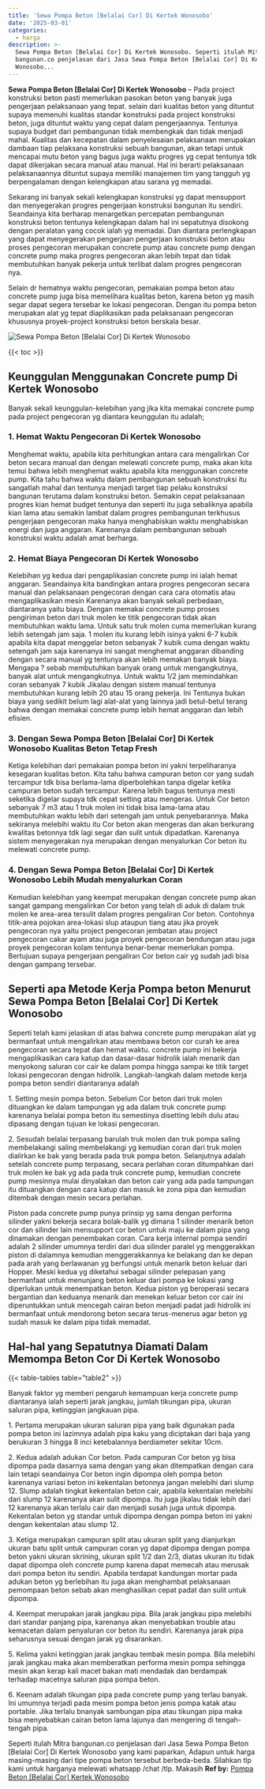 ```yaml
---
title: 'Sewa Pompa Beton [Belalai Cor] Di Kertek Wonosobo'
date: '2025-03-01'
categories:
  - harga
description: >-
  Sewa Pompa Beton [Belalai Cor] Di Kertek Wonosobo. Seperti itulah Mitra
  bangunan.co penjelasan dari Jasa Sewa Pompa Beton [Belalai Cor] Di Kertek
  Wonosobo...
---
```


**Sewa Pompa Beton \[Belalai Cor\] Di Kertek Wonosobo** – Pada project konstruksi beton pasti memerlukan pasokan beton yang banyak juga pengerjaan pelaksanaan yang tepat. selain dari kualitas beton yang dituntut supaya memenuhi kualitas standar konstruksi pada project konstruksi beton, juga dituntut waktu yang cepat dalam pengerjaannya. Tentunya supaya budget dari pembangunan tidak membengkak dan tidak menjadi mahal. Kualitas dan kecepatan dalam penyelesaian pelaksanaan merupakan dambaan tiap pelaksana konstruksi sebuah bangunan, akan tetapi untuk mencapai mutu beton yang bagus juga waktu progres yg cepat tentunya tdk dapat dikerjakan secara manual atau manual. Hal ini berarti pelaksanaan pelaksanaannya dituntut supaya memiliki manajemen tim yang tangguh yg berpengalaman dengan kelengkapan atau sarana yg memadai.

Sekarang ini banyak sekali kelengkapan konstruksi yg dapat mensupport dan menyegerakan progres pengerjaan konstruksi bangunan itu sendiri. Seandainya kita berharap menargetkan percepatan pembangunan konstruksi beton tentunya kelengkapan dalam hal ini sepatutnya disokong dengan peralatan yang cocok ialah yg memadai. Dan diantara perlengkapan yang dapat menyegerakan pengerjaan pengerjaan konstruksi beton atau proses pengecoran merupakan concrete pump atau concrete pump dengan concrete pump maka progres pengecoran akan lebih tepat dan tidak membutuhkan banyak pekerja untuk terlibat dalam progres pengecoran nya.

Selain dr hematnya waktu pengecoran, pemakaian pompa beton atau concrete pump juga bisa memelihara kualitas beton, karena beton yg masih segar dapat segera tersebar ke lokasi pengecoran. Dengan itu pompa beton merupakan alat yg tepat diaplikasikan pada pelaksanaan pengecoran khususnya proyek-project konstruksi beton berskala besar.

![Sewa Pompa Beton [Belalai Cor] Di Kertek Wonosobo](/images/sewa-concrete-pump-35.png)

{{< toc >}}

## Keunggulan Menggunakan Concrete pump Di Kertek Wonosobo

Banyak sekali keunggulan-kelebihan yang jika kita memakai concrete pump pada project pengecoran yg diantara keunggulan itu adalah;

### 1\. Hemat Waktu Pengecoran Di Kertek Wonosobo

Menghemat waktu, apabila kita perhitungkan antara cara mengalirkan Cor beton secara manual dan dengan melewati concrete pump, maka akan kita temui bahwa lebih menghemat waktu apabila kita menggunakan concrete pump. Kita tahu bahwa waktu dalam pembangunan sebuah konstruksi itu sangatlah mahal dan tentunya menjadi target tiap pelaku konstruksi bangunan terutama dalam konstruksi beton. Semakin cepat pelaksanaan progres kian hemat budget tentunya dan seperti itu juga sebaliknya apabila kian lama atau semakin lambat dalam progres pembangunan terkhusus pengerjaan pengecoran maka hanya menghabiskan waktu menghabiskan energi dan juga anggaran. Karenanya dalam pembangunan sebuah konstruksi waktu adalah amat berharga.

### 2\. Hemat Biaya Pengecoran Di Kertek Wonosobo

Kelebihan yg kedua dari pengaplikasian concrete pump ini ialah hemat anggaran. Seandainya kita bandingkan antara progres pengecoran secara manual dan pelaksanaan pengecoran dengan cara cara otomatis atau mengaplikasikan mesin Karenanya akan banyak sekali perbedaan, diantaranya yaitu biaya. Dengan memakai concrete pump proses pengiriman beton dari truk molen ke titik pengecoran tidak akan membutuhkan waktu lama. Untuk satu truk molen cuma memerlukan kurang lebih setengah jam saja. 1 molen itu kurang lebih isinya yakni 6-7 kubik apabila kita dapat menggelar beton sebanyak 7 kubik cuma dengan waktu setengah jam saja karenanya ini sangat menghemat anggaran dibanding dengan secara manual yg tentunya akan lebih memakan banyak biaya. Mengapa ? sebab membutuhkan banyak orang untuk mengangkutnya, banyak alat untuk mengangkutnya. Untuk waktu 1/2 jam memindahkan coran sebanyak 7 kubik Jikalau dengan sistem manual tentunya membutuhkan kurang lebih 20 atau 15 orang pekerja. Ini Tentunya bukan biaya yang sedikit belum lagi alat-alat yang lainnya jadi betul-betul terang bahwa dengan memakai concrete pump lebih hemat anggaran dan lebih efisien.

### 3\. Dengan Sewa Pompa Beton \[Belalai Cor\] Di Kertek Wonosobo Kualitas Beton Tetap Fresh

Ketiga kelebihan dari pemakaian pompa beton ini yakni terpeliharanya kesegaran kualitas beton. Kita tahu bahwa campuran beton cor yang sudah tercampur tdk bisa berlama-lama diperbolehkan tanpa digelar ketika campuran beton sudah tercampur. Karena lebih bagus tentunya mesti seketika digelar supaya tdk cepat setting atau mengeras. Untuk Cor beton sebanyak 7 m3 atau 1 truk molen ini tidak bisa lama-lama atau membutuhkan waktu lebih dari setengah jam untuk penyebarannya. Maka sekiranya melebihi waktu itu Cor beton akan mengeras dan akan berkurang kwalitas betonnya tdk lagi segar dan sulit untuk dipadatkan. Karenanya sistem menyegerakan nya merupakan dengan menyalurkan Cor beton itu melewati concrete pump.

### 4\. Dengan Sewa Pompa Beton \[Belalai Cor\] Di Kertek Wonosobo Lebih Mudah menyalurkan Coran

Kemudian kelebihan yang keempat merupakan dengan concrete pump akan sangat gampang mengalirkan Cor beton yang telah di aduk di dalam truk molen ke area-area tersulit dalam progres pengaliran Cor beton. Contohnya titik-area pojokan area-lokasi slup ataupun tiang atau jika proyek pengecoran nya yaitu project pengecoran jembatan atau project pengecoran cakar ayam atau juga proyek pengecoran bendungan atau juga proyek pengecoran kolam tentunya benar-benar memerlukan pompa. Bertujuan supaya pengerjaan pengaliran Cor beton cair yg sudah jadi bisa dengan gampang tersebar.

## Seperti apa Metode Kerja Pompa beton Menurut Sewa Pompa Beton \[Belalai Cor\] Di Kertek Wonosobo

Seperti telah kami jelaskan di atas bahwa concrete pump merupakan alat yg bermanfaat untuk mengalirkan atau membawa beton cor curah ke area pengecoran secara tepat dan hemat waktu. concrete pump ini bekerja mengaplikasikan cara katup dan dasar-dasar hidrolik ialah menarik dan menyokong saluran cor cair ke dalam pompa hingga sampai ke titik target lokasi pengecoran dengan hidrolik. Langkah-langkah dalam metode kerja pompa beton sendiri diantaranya adalah

1\. Setting mesin pompa beton. Sebelum Cor beton dari truk molen dituangkan ke dalam tampungan yg ada dalam truk concrete pump karenanya belalai pompa beton itu semestinya disetting lebih dulu atau dipasang dengan tujuan ke lokasi pengecoran.

2\. Sesudah belalai terpasang barulah truk molen dan truk pompa saling membelakangi saling membelakangi yg kemudian coran dari truk molen dialirkan ke bak yang berada pada truk pompa beton. Selanjutnya adalah setelah concrete pump terpasang, secara perlahan coran ditumpahkan dari truk molen ke bak yg ada pada truk concrete pump, kemudian concrete pump mesinnya mulai dinyalakan dan beton cair yang ada pada tampungan itu dituangkan dengan cara katup dan masuk ke zona pipa dan kemudian ditembak dengan mesin secara perlahan.

Piston pada concrete pump punya prinsip yg sama dengan performa silinder yakni bekerja secara bolak-balik yg dimana 1 silinder menarik beton cor dan silinder lain mensupport cor beton untuk maju ke dalam pipa yang dinamakan dengan penembakan coran. Cara kerja internal pompa sendiri adalah 2 silinder umumnya terdiri dari dua silinder paralel yg menggerakkan piston di dalamnya kemudian menggerakkannya ke belakang dan ke depan pada arah yang berlawanan yg berfungsi untuk menarik beton keluar dari Hopper. Meski kedua yg diketahui sebagai silinder pelepasan yang bermanfaat untuk menunjang beton keluar dari pompa ke lokasi yang diperlukan untuk menempatkan beton. Kedua piston yg beroperasi secara bergantian dan keduanya menarik dan menekan keluar beton cor cair ini diperuntukkan untuk mencegah cairan beton menjadi padat jadi hidrolik ini bermanfaat untuk mendorong beton secara terus-menerus agar beton yg sudah masuk ke dalam pipa tidak memadat.

## Hal-hal yang Sepatutnya Diamati Dalam Memompa Beton Cor Di Kertek Wonosobo

{{< table-tables table="table2" >}}

Banyak faktor yg memberi pengaruh kemampuan kerja concrete pump diantaranya ialah seperti jarak jangkau, jumlah tikungan pipa, ukuran saluran pipa, ketinggian jangkauan pipa.

1\. Pertama merupakan ukuran saluran pipa yang baik digunakan pada pompa beton ini lazimnya adalah pipa kaku yang diciptakan dari baja yang berukuran 3 hingga 8 inci ketebalannya berdiameter sekitar 10cm.

2\. Kedua adalah adukan Cor beton. Pada campuran Cor beton yg bisa dipompa pada dasarnya sama dengan yang akan ditempatkan dengan cara lain tetapi seandainya Cor beton ingin dipompa oleh pompa beton karenanya variasi beton ini kekentalan betonnya jangan melebihi dari slump 12. Slump adalah tingkat kekentalan beton cair, apabila kekentalan melebihi dari slump 12 karenanya akan sulit dipompa. Itu juga jikalau tidak lebih dari 12 karenanya akan terlalu cair dan menjadi susah juga untuk dipompa. Kekentalan beton yg standar untuk dipompa dengan pompa beton ini yakni dengan kekentalan atau slump 12.

3\. Ketiga merupakan campuran split atau ukuran split yang dianjurkan ukuran batu split untuk campuran coran yg dapat dipompa dengan pompa beton yakni ukuran skrining, ukuran split 1/2 dan 2/3, diatas ukuran itu tidak dapat dipompa oleh concrete pump karena dapat memecah atau merusak dari pompa beton itu sendiri. Apabila terdapat kandungan mortar pada adukan beton yg berlebihan itu juga akan menghambat pelaksanaan pemompaan beton sebab akan menghasilkan cepat padat dan sulit untuk dipompa.

4\. Keempat merupakan jarak jangkau pipa. Bila jarak jangkau pipa melebihi dari standar panjang pipa, karenanya akan menyebabkan trouble atau kemacetan dalam penyaluran cor beton itu sendiri. Karenanya jarak pipa seharusnya sesuai dengan jarak yg disarankan.

5\. Kelima yakni ketinggian jarak jangkau tembak mesin pompa. Bila melebihi jarak jangkau maka akan memberatkan performa mesin pompa sehingga mesin akan kerap kali macet bakan mati mendadak dan berdampak terhadap macetnya saluran pipa pompa beton.

6\. Keenam adalah tikungan pipa pada concrete pump yang terlau banyak. Ini umumnya terjadi pada mesim pompa beton jenis pompa katak atau portable. Jika terlalu bnanyak sambungan pipa atau tikungan pipa maka bisa menyebabkan cairan beton lama lajunya dan mengering di tengah-tengah pipa.

Seperti itulah Mitra bangunan.co penjelasan dari Jasa Sewa Pompa Beton \[Belalai Cor\] Di Kertek Wonosobo yang kami paparkan, Adapun untuk harga masing-masing dari tipe pompa beton tersebut berbeda-beda. Silahkan tlp kami untuk harganya melewati whatsapp /chat /tlp. Makasih
**Ref by:** [Pompa Beton [Belalai Cor] Kertek Wonosobo](https://id.wikipedia.org/wiki/Pompa)
